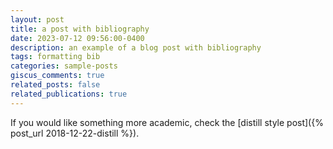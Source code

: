 ```yaml
---
layout: post
title: a post with bibliography
date: 2023-07-12 09:56:00-0400
description: an example of a blog post with bibliography
tags: formatting bib
categories: sample-posts
giscus_comments: true
related_posts: false
related_publications: true
---
```


If you would like something more academic, check the [distill style post]({% post_url 2018-12-22-distill %}).
